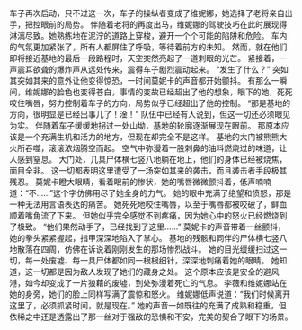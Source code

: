 车子再次启动，只不过这一次，车子的操纵者变成了维妮娜，她选择了老将亲自出手，把控眼前的局势。
    伴随着老将的再度出马，维妮娜的驾驶技巧在此时展现得淋漓尽致。她熟练地在泥泞的道路上穿梭，避开一个个可能的陷阱和危险。
    车内的气氛更加紧张了，所有人都屏住了呼吸，等待着前方的未知。
    然而，就在他们即将接近基地的最后一段路程时，天空突然亮起了一道刺眼的光芒。
    紧接着，一声震耳欲聋的爆炸声从远处传来，震得车子剧烈震动起来。
    “发生了什么？”
    突如其突如其来的意外让他变得惊恐，一时间莫妮卡的声音都开始颤抖。
    有那么一瞬间，维妮娜的脸色也变得苍白，事情的变故已经超出了他的想象，眼下的她，死死咬住嘴唇，努力控制着车子的方向，局势似乎已经超出了他的控制。
    “那是基地的方向，很明显是已经出事儿了！淦！”
    队伍中已经有人说到，但这一切还必须眼见为实。
    伴随着车子缓缓地拐过一处山坳，基地的轮廓逐渐展现在眼前。
    那原本应该是一个充满生机和活力的地方，但现在却完全不是这样。
    基地的大门被熊熊大火所吞噬，滚滚浓烟腾空而起。
    空气中弥漫着一股刺鼻的油料燃烧过的味道，让人感到窒息。
   大门处，几具尸体横七竖八地躺在地上，他们的身体已经被烧焦，面目全非。
   这一切都表明这里遭受了一场突如其来的袭击，而且袭击者手段极其残忍。
   莫妮卡瞪大眼睛，看着眼前的惨状，她的嘴唇微微颤抖着，低声喃喃道：“不……”这个字仿佛用尽了她全身的力气。
   她的眼中充满了绝望和愤怒，那是一种无法用言语表达的痛苦。
   她死死地咬住嘴唇，以至于嘴唇都被咬破了，鲜血顺着嘴角流了下来。
   但她似乎完全感觉不到疼痛，因为她心中的怒火已经燃烧到了极致。
   “他们果然动手了，已经找到了这里……”
   莫妮卡的声音带着一丝颤抖，她的拳头紧紧握起，指甲深深地陷入了掌心。
   基地的残骸和同伴的尸体横七竖八地散落在四周，仿佛在诉说着刚刚发生的那场惨烈战斗。
   她的目光缓缓扫过这一切，每一处废墟、每一具尸体都如同一根根细针，深深地刺痛着她的眼睛。
   她知道，这一切都是因为敌人发现了她们的藏身之处。
   这个原本应该是安全的避风港，如今却变成了一片狼藉的废墟，到处弥漫着死亡的气息。
   李薇和维妮娜站在她的身旁，她们的脸上同样写满了震惊和怒火。
   维妮娜低声说道：“我们时候离开这里了，必须抓紧时间，就是现在。”
   她的声音一如既往的充满了成熟和稳重，但依稀之中还是透露出了那一丝对于强敌的恐惧和不安，完美的契合了眼下的场景。